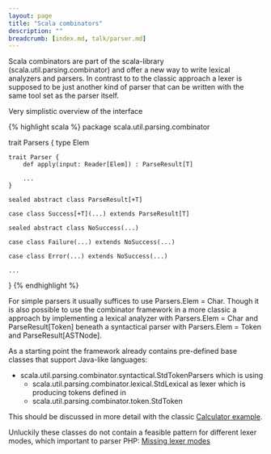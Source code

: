 ```yaml
---
layout: page
title: "Scala combinators"
description: ""
breadcrumb: [index.md, talk/parser.md]
---
```


Scala combinators are part of the scala-library (scala.util.parsing.combinator) and offer a new way to write lexical analyzers and parsers. In contrast to to the classic approach a lexer is supposed to be just another kind of parser that can be written with the same tool set as the parser itself.

Very simplistic overview of the interface

{% highlight scala %}
package scala.util.parsing.combinator

trait Parsers {
    type Elem

    trait Parser {
        def apply(input: Reader[Elem]) : ParseResult[T]

        ...
    }

    sealed abstract class ParseResult[+T]

    case class Success[+T](...) extends ParseResult[T]

    sealed abstract class NoSuccess(...)

    case class Failure(...) extends NoSuccess(...)

    case class Error(...) extends NoSuccess(...)

    ...
}
{% endhighlight %}

For simple parsers it usually suffices to use Parsers.Elem = Char. Though it is also possible to use the combinator framework in a more classic a approach by implementing a lexical analyzer with Parsers.Elem = Char and ParseResult[Token] beneath a syntactical parser with Parsers.Elem = Token and ParseResult[ASTNode].

As a starting point the framework already contains pre-defined base classes that support Java-like languages:

* scala.util.parsing.combinator.syntactical.StdTokenParsers which is using
  * scala.util.parsing.combinator.lexical.StdLexical as lexer which is producing tokens defined in
  * scala.util.parsing.combinator.token.StdToken

This should be discussed in more detail with the classic [Calculator example](scala_calculator_example.html).

Unluckily these classes do not contain a feasible pattern for different lexer modes, which important to parser PHP: [Missing lexer modes](missing_lexer_modes.html)